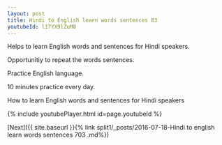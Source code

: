 ```yaml
---
layout: post
title: Hindi to English learn words sentences 83 
youtubeId: l17YX9lZuM8
---
```

 
 
Helps to learn English words and sentences for Hindi speakers.

Opportunitiy to repeat the words sentences. 

Practice English language. 
 
10 minutes practice every day. 
 
How to learn English words and sentences for Hindi speakers 
 
{% include youtubePlayer.html id=page.youtubeId %}
 
 
[Next]({{ site.baseurl }}{% link  split1/_posts/2016-07-18-Hindi to english learn words sentences 703 .md%})
 
